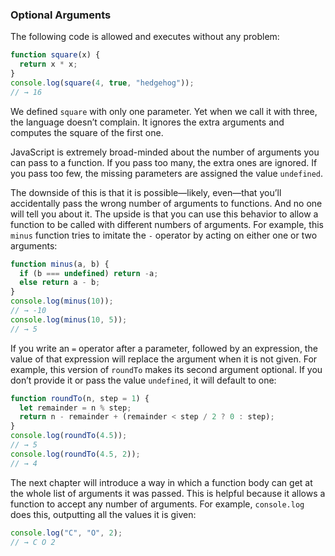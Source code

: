 
### Optional Arguments

The following code is allowed and executes without any problem:

```javascript
function square(x) {
  return x * x;
}
console.log(square(4, true, "hedgehog"));
// → 16
```

We defined `square` with only one parameter. Yet when we call it with three, the language doesn’t complain. It ignores the extra arguments and computes the square of the first one.

JavaScript is extremely broad-minded about the number of arguments you can pass to a function. If you pass too many, the extra ones are ignored. If you pass too few, the missing parameters are assigned the value `undefined`.

The downside of this is that it is possible—likely, even—that you’ll accidentally pass the wrong number of arguments to functions. And no one will tell you about it. The upside is that you can use this behavior to allow a function to be called with different numbers of arguments. For example, this `minus` function tries to imitate the `-` operator by acting on either one or two arguments:

```javascript
function minus(a, b) {
  if (b === undefined) return -a;
  else return a - b;
}
console.log(minus(10));
// → -10
console.log(minus(10, 5));
// → 5
```

If you write an `=` operator after a parameter, followed by an expression, the value of that expression will replace the argument when it is not given. For example, this version of `roundTo` makes its second argument optional. If you don’t provide it or pass the value `undefined`, it will default to one:

```javascript
function roundTo(n, step = 1) {
  let remainder = n % step;
  return n - remainder + (remainder < step / 2 ? 0 : step);
}
console.log(roundTo(4.5));
// → 5
console.log(roundTo(4.5, 2));
// → 4
```

The next chapter will introduce a way in which a function body can get at the whole list of arguments it was passed. This is helpful because it allows a function to accept any number of arguments. For example, `console.log` does this, outputting all the values it is given:

```javascript
console.log("C", "O", 2);
// → C O 2
```
